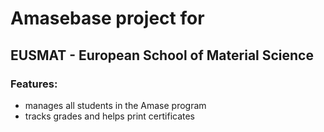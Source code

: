 # Amasebase project for 
## EUSMAT - European School of Material Science

### Features:
* manages all students in the Amase program
* tracks grades and helps print certificates
